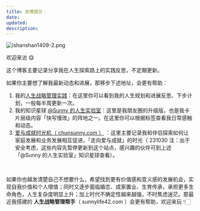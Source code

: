 ```yaml
---
title: 友情提示：
date:
updated:
description:
---
```





![ishanshan1409-2.png](https://cdn.sunnyhuang.net/share/ishanshan1409-2.png?x-oss-process=image/resize,w_400 ':size=120')





欢迎来访 😋

这个博客主要记录分享我在人生探索路上的实践反思，不定期更新。

如果你主要想了解我最新动态和进展，那移步下述地址，会更有帮助：

1. 我的[人生战略管理实践](https://sunnylife.feishu.cn/wiki/Wbiww9MQvi3l3nket5YcqneFnge?create_from=create_doc_to_wiki)：在这里你可以看到我的人生规划和进展反思、下步计划，一般每半周更新一次。
2. 我的知识星球 [@Sunny 的人生实验室](https://t.zsxq.com/Vrzji2B)：这里是我朋友圈的升级版，也是我卡片层级内容「快写慢改」的阵地之一。在这里你可以根据标签查看我日常感触和动态。
3. [爱与成就时光机（ chunsunny.com ）](/) ：这里主要记录我和伴侣探索如何让家庭发展和业务发展相互促进，「走向爱与成就」的时光（ 231030 注：出于安全考虑，这些内容先暂停更新到这个站点，感兴趣的伙伴可到上述「@Sunny 的人生实验室」知识星球查看）。

<br>


如果你也越发清楚自己不想要什么，希望找到更有价值感和意义感的发展机会，实现自我价值和个人增值；同时又逐步面临婚恋、成家置业、生育传承，承担更多生命角色，人生复杂度明显上升；加上时代不确定性越来越强，不时焦虑迷茫。那最近我搭建的 **人生战略管理帮手**（ sunnylife42.com ）会更有帮助，欢迎来玩 👇🏻
